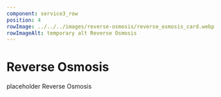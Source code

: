 ```yaml
---
component: service3_row
position: 4
rowImage: ../../../images/reverse-osmosis/reverse_osmosis_card.webp
rowImageAlt: temporary alt Reverse Osmosis
---
```

#  Reverse Osmosis

placeholder Reverse Osmosis